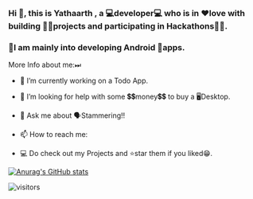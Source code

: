 ### Hi 👋, this is Yathaarth , a 💻developer💻 who is in ♥love with building 👩‍💻projects and participating in Hackathons👩‍💻.
### 🏢I am mainly into developing Android 📱apps.


More Info about me:⏭
- 🔭 I’m currently working on a Todo App.
- 🤔 I’m looking for help with some 💲💲money💲💲 to buy a 🖥Desktop.
- 💬 Ask me about 🗣Stammering!!
- 📫 How to reach me: 

- 💻 Do check out my Projects and ⭐star them if you liked😁.


[![Anurag's GitHub stats](https://github-readme-stats.vercel.app/api?username=yathaarthbatra&show_icons=true)](https://github.com/anuraghazra/github-readme-stats)


![visitors](https://visitor-badge.glitch.me/badge?page_id=yathaarthbatra)
